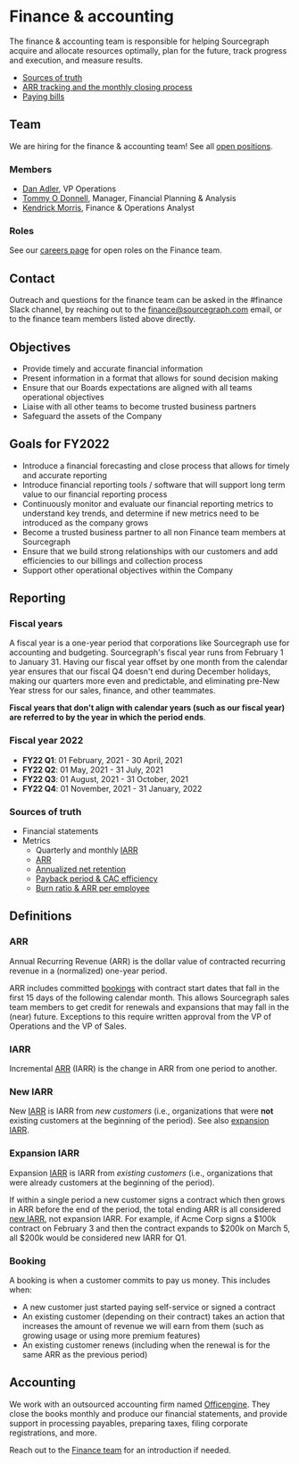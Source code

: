 # Finance & accounting

The finance & accounting team is responsible for helping Sourcegraph acquire and allocate resources optimally, plan for the future, track progress and execution, and measure results.

- [Sources of truth](#sources-of-truth)
- [ARR tracking and the monthly closing process](arr.md)
- [Paying bills](payables.md)

## Team

We are hiring for the finance & accounting team! See all [open positions](../../../../company/careers.md).

### Members

- [Dan Adler](../../../../company/team/index.md#dan-adler-he-him), VP Operations
- [Tommy O Donnell](https://about.sourcegraph.com/company/team#tommy-o-donnell-he-him), Manager, Financial Planning & Analysis
- [Kendrick Morris](../../../../company/team/index.md#kendrick-morris-he-him), Finance & Operations Analyst

### Roles

See our [careers page](../../../../company/careers.md) for open roles on the Finance team.

## Contact

Outreach and questions for the finance team can be asked in the #finance Slack channel, by reaching out to the finance@sourcegraph.com email, or to the finance team members listed above directly.

## Objectives

- Provide timely and accurate financial information
- Present information in a format that allows for sound decision making
- Ensure that our Boards expectations are aligned with all teams operational objectives
- Liaise with all other teams to become trusted business partners
- Safeguard the assets of the Company

## Goals for FY2022

- Introduce a financial forecasting and close process that allows for timely and accurate reporting
- Introduce financial reporting tools / software that will support long term value to our financial reporting process
- Continuously monitor and evaluate our financial reporting metrics to understand key trends, and determine if new metrics need to be introduced as the company grows
- Become a trusted business partner to all non Finance team members at Sourcegraph
- Ensure that we build strong relationships with our customers and add efficiencies to our billings and collection process
- Support other operational objectives within the Company

## Reporting

### Fiscal years

A fiscal year is a one-year period that corporations like Sourcegraph use for accounting and budgeting. Sourcegraph's fiscal year runs from February 1 to January 31. Having our fiscal year offset by one month from the calendar year ensures that our fiscal Q4 doesn't end during December holidays, making our quarters more even and predictable, and eliminating pre-New Year stress for our sales, finance, and other teammates.

**Fiscal years that don't align with calendar years (such as our fiscal year) are referred to by the year in which the period ends**.

### Fiscal year 2022
- **FY22 Q1**: 01 February, 2021 - 30 April, 2021
- **FY22 Q2**: 01 May, 2021 - 31 July, 2021
- **FY22 Q3**: 01 August, 2021 - 31 October, 2021
- **FY22 Q4**: 01 November, 2021 - 31 January, 2022

### Sources of truth

- Financial statements
- Metrics
	- Quarterly and monthly [IARR](https://docs.google.com/spreadsheets/d/1Ao3Nqw6gH3yAuZtICV3xo35kKKnI9oKXnvPuTQ0Fh9c/edit#gid=2006715807)
	- [ARR](https://docs.google.com/spreadsheets/d/1Ao3Nqw6gH3yAuZtICV3xo35kKKnI9oKXnvPuTQ0Fh9c/edit#gid=1460993554)
	- [Annualized net retention](https://docs.google.com/spreadsheets/d/1Ao3Nqw6gH3yAuZtICV3xo35kKKnI9oKXnvPuTQ0Fh9c/edit#gid=2006715807)
	- [Payback period & CAC efficiency](https://docs.google.com/spreadsheets/d/1TzkWruGtCTJguu7j7ScERRyeJ3qiXS1sbmjUojrQO3o/edit#gid=1714197527)
	- [Burn ratio & ARR per employee](https://docs.google.com/spreadsheets/d/1TzkWruGtCTJguu7j7ScERRyeJ3qiXS1sbmjUojrQO3o/edit#gid=1714197527)

## Definitions

### ARR

Annual Recurring Revenue (ARR) is the dollar value of contracted recurring revenue in a (normalized) one-year period.

ARR includes committed [bookings](#booking) with contract start dates that fall in the first 15 days of the following calendar month. This allows Sourcegraph sales team members to get credit for renewals and expansions that may fall in the (near) future. Exceptions to this require written approval from the VP of Operations and the VP of Sales.

### IARR

Incremental [ARR](#arr) (IARR) is the change in ARR from one period to another.

### New IARR

New [IARR](#iarr) is IARR from *new customers* (i.e., organizations that were **not** existing customers at the beginning of the period). See also [expansion IARR](#expansion-iarr).

### Expansion IARR

Expansion [IARR](#iarr) is IARR from *existing customers* (i.e., organizations that were already customers at the beginning of the period).

If within a single period a new customer signs a contract which then grows in ARR before the end of the period, the total ending ARR is all considered [new IARR](#new-iarr), not expansion IARR. For example, if Acme Corp signs a $100k contract on February 3 and then the contract expands to $200k on March 5, all $200k would be considered new IARR for Q1.

### Booking

A booking is when a customer commits to pay us money. This includes when:

- A new customer just started paying self-service or signed a contract
- An existing customer (depending on their contract) takes an action that increases the amount of revenue we will earn from them (such as growing usage or using more premium features)
- An existing customer renews (including when the renewal is for the same ARR as the previous period)

## Accounting

We work with an outsourced accounting firm named [Officengine](https://officengine.com/). They close the books monthly and produce our financial statements, and provide support in processing payables, preparing taxes, filing corporate registrations, and more. 

Reach out to the [Finance team](#team) for an introduction if needed.
